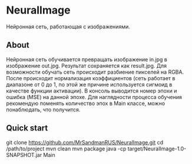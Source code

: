# NeuralImage
Нейронная сеть, работающая с изображениями.

## About
Нейронная сеть обучивается превращать изображение in.jpg в изображение out.jpg.
Результат сохраняется как result.jpg.
Для возможности обучать сеть происходит разбиение пикселей на RGBA. После происходит нормализация коэффициентов (сеть работает в диапазоне от 0 до 1, по этой же причине используется сигмоид в качестве функции активации).
В консоль выводится номер эпохи и ошибка (MSE) на данной эпохе. Для наглядности процесса обучения рекомендую поменять количество эпох в Main классе, можно понаблюдать, что получится.

## Quick start
git clone https://github.com/MrSandmanRUS/NeuralImage.git
cd /path/to/project
mvn clean
mvn package
java -cp target/NeuralImage-1.0-SNAPSHOT.jar Main
